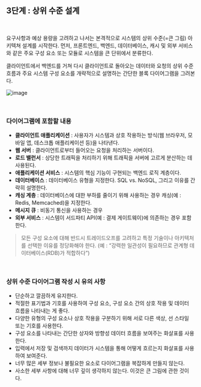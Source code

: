 ## 3단계 : 상위 수준 설계

<br>

요구사항과 예상 용량을 고려하고 나서는 본격적으로 시스템의 상위 수준(=큰 그림) 아키텍쳐 설계를 시작한다. 먼저, 프론트엔드, 백엔드, 데이터베이스, 캐시 및 외부 서비스와 같은 주요 구성 요소 또는 모듈로 시스템을 큰 단위에서 분류한다.

클라이언트에서 백엔드를 거쳐 다시 클라이언트로 돌아오는 데이터와 요청의 상위 수준 흐름과 주요 시스템 구성 요소를 개략적으로 설명하는 간단한 블록 다이어그램을 그려본다. 

![image](https://github.com/user-attachments/assets/d6d2ad49-b924-4520-93e2-a324b1342897)

<br>

### 다이어그램에 포함할 내용

- **클라이언트 애플리케이션** : 사용자가 시스템과 상호 작용하는 방식(웹 브라우저, 모바일 앱, 데스크톱 애플리케이션 등)을 나타낸다.
- **웹 서버** : 클라이언트로부터 들어오는 요청을 처리하는 서버이다.
- **로드 밸런서** : 상당한 트래픽을 처리하기 위해 트래픽을 서버에 고르게 분산하는 데 사용된다.
- **애플리케이션 서비스** : 시스템의 핵심 기능이 구현되는 백엔드 로직 계층이다.
- **데이터베이스** : 데이터베이스 유형을 지정한다. SQL vs. NoSQL, 그리고 이유를 간략히 설명한다.
- **캐싱 계층** : 데이터베이스에 대한 부하를 줄이기 위해 사용하는 경우 캐싱(예 : Redis, Memcached)을 지정한다.
- **메시지 큐** : 비동기 통신을 사용하는 경우
- **외부 서비스** : 시스템이 서드파티 API(예 : 결제 게이트웨이)에 의존하는 경우 포함한다.

> 모든 구성 요소에 대해 반드시 트레이드오프를 고려하고 특정 기술이나 아키텍처를 선택한 이유를 정당화해야 한다. (예 : “강력한 일관성이 필요하므로 관계형 데이터베이스(RDB)가 적합하다”)
> 

<br>

### 상위 수준 다이어그램 작성 시 유의 사항

- 단순하고 깔끔하게 유지한다.
- 적절한 표기법과 기호를 사용하여 구성 요소, 구성 요소 간의 상호 작용 및 데이터 흐름을 나타내는 게 좋다.
- 다양한 유형의 구성 요소나 상호 작용을 구분하기 위해 서로 다른 색상, 선 스타일 또는 기호를 사용한다.
- 구성 요소를 나타내는 간단한 상자와 방향성 데이터 흐름을 보여주는 화살표를 사용한다.
- 입력에서 저장 및 검색까지 데이터가 시스템을 통해 어떻게 흐르는지 화살표를 사용하여 보여준다.
- 너무 많은 세부 정보나 불필요한 요소로 다이어그램을 복잡하게 만들지 않는다.
- 사소한 세부 사항에 대해 너무 깊이 생각하지 않는다. 이것은 큰 그림에 관한 것이다.